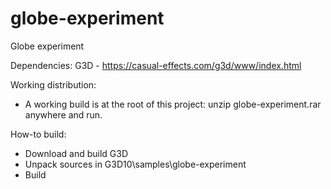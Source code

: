 # globe-experiment
Globe experiment

Dependencies: G3D - https://casual-effects.com/g3d/www/index.html

Working distribution:

- A working build is at the root of this project: unzip globe-experiment.rar anywhere and run.

How-to build:

- Download and build G3D
- Unpack sources in G3D10\samples\globe-experiment
- Build
